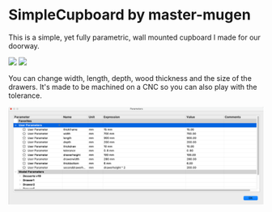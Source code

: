 # SimpleCupboard by master-mugen

This is a simple, yet fully parametric, wall mounted cupboard I made for our doorway. 

<image src="./pictures/illus.png" height="300"> <image src="./pictures/illus-back.png" height="300">

You can change width, length, depth, wood thickness and the size of the drawers. It's made to be machined on a CNC so you can also play with the tolerance.

![](pictures/params.png)
